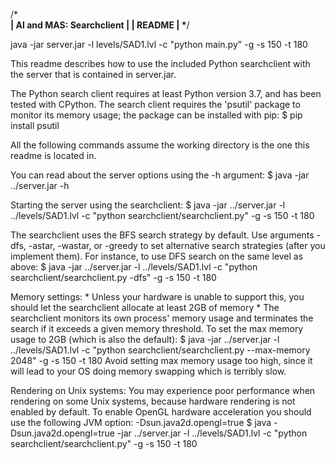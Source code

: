 /*******************************************************\
|                AI and MAS: Searchclient               |
|                        README                         |
\*******************************************************/





java -jar server.jar -l levels/SAD1.lvl -c "python main.py" -g -s 150 -t 180















This readme describes how to use the included Python searchclient with the server that is contained in server.jar. 

The Python search client requires at least Python version 3.7, and has been tested with CPython.
The search client requires the 'psutil' package to monitor its memory usage; the package can be installed with pip:
    $ pip install psutil

All the following commands assume the working directory is the one this readme is located in.

You can read about the server options using the -h argument:
    $ java -jar ../server.jar -h

Starting the server using the searchclient:
    $ java -jar ../server.jar -l ../levels/SAD1.lvl -c "python searchclient/searchclient.py" -g -s 150 -t 180

The searchclient uses the BFS search strategy by default. Use arguments -dfs, -astar, -wastar, or -greedy to set alternative search strategies (after you implement them). For instance, to use DFS search on the same level as above:
    $ java -jar ../server.jar -l ../levels/SAD1.lvl -c "python searchclient/searchclient.py -dfs" -g -s 150 -t 180

Memory settings:
    * Unless your hardware is unable to support this, you should let the searchclient allocate at least 2GB of memory *
    The searchclient monitors its own process' memory usage and terminates the search if it exceeds a given memory threshold.
    To set the max memory usage to 2GB (which is also the default):
        $ java -jar ../server.jar -l ../levels/SAD1.lvl -c "python searchclient/searchclient.py --max-memory 2048" -g -s 150 -t 180
    Avoid setting max memory usage too high, since it will lead to your OS doing memory swapping which is terribly slow.

Rendering on Unix systems:
    You may experience poor performance when rendering on some Unix systems, because hardware rendering is not enabled by default.
    To enable OpenGL hardware acceleration you should use the following JVM option: -Dsun.java2d.opengl=true
        $ java -Dsun.java2d.opengl=true -jar ../server.jar -l ../levels/SAD1.lvl -c "python searchclient/searchclient.py" -g -s 150 -t 180

